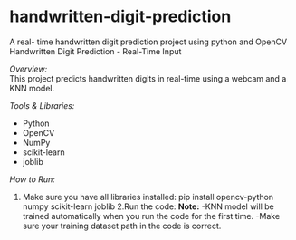 # handwritten-digit-prediction
A real- time handwritten digit prediction project using python and OpenCV
Handwritten Digit Prediction - Real-Time Input

*Overview:*  
This project predicts handwritten digits in real-time using a webcam and a KNN model.

*Tools & Libraries:*  
- Python  
- OpenCV  
- NumPy  
- scikit-learn  
- joblib

*How to Run:*  
1. Make sure you have all libraries installed:
 pip install opencv-python numpy scikit-learn joblib
2.Run the code:
**Note:**
-KNN model will be trained automatically when you run the code for the first time.
-Make sure your training dataset path in the code is correct.
